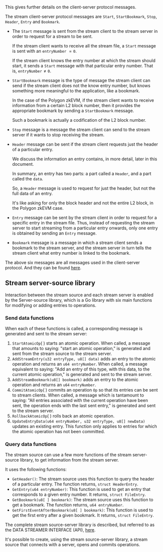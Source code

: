 This gives further details on the client-server protocol messages.

The stream client-server protocol messages are $\texttt{Start}$, $\texttt{StartBookmark}$, $\texttt{Stop}$, $\texttt{Header}$, $\texttt{Entry}$ and $\texttt{Bookmark}$​.

- The $\texttt{Start}$​​ message is sent from the stream client to the stream server in order to request for a stream to be sent.
    
    If the stream client wants to receive all the stream file, a $\texttt{Start}$ message is sent with an $\mathtt{entryNumber}$ $= \texttt{0}$.

    If the stream client knows the entry number at which the stream should start, it sends a $\texttt{Start}$ message with that particular entry number. That is, $\mathtt{entryNumber} \not= \texttt{0}$.

- $\texttt{StartBookmark}$ message is the type of message the stream client can send if the stream client does not the know entry number, but knows something more meaningful to the application, like a bookmark.
    
    In the case of the Polygon zkEVM, if the stream client wants to receive information from a certain L2 block number, then it provides the appropriate bookmark by sending a $\texttt{StartBookmark}$ message.

    Such a bookmark is actually a codification of the L2 block number.

- $\texttt{Stop}$ message is a message the stream client can send to the stream server if it wants to stop receiving the stream.
    
- $\texttt{Header}$ message can be sent if the stream client requests just the header of a particular entry.
    
    We discuss the information an entry contains, in more detail, later in this document.

    In summary, an entry has two parts: a part called a $\texttt{Header}$, and a part called the $\texttt{data}$.

    So, a $\texttt{Header}$ message is used to request for just the header, but not the full data of an entry.

    It's like asking for only the block header and not the entire L2 block, in the Polygon zkEVM case.

- $\texttt{Entry}$ message can be sent by the stream client in order to request for a specific entry in the stream file. Thus, instead of requesting the stream server to start streaming from a particular entry onwards, only one entry is obtained by sending an $\texttt{Entry}$ message.
    
- $\texttt{Bookmark}$ message is a message in which a stream client sends a bookmark to the stream server, and the stream server in turn tells the stream client what entry number is linked to the bookmark.

The above six messages are all messages used in the client-server protocol. And they can be found [here](https://github.com/0xPolygonHermez/zkevm-data-streamer#stream-tcp-commands).

## Stream server-source library

Interaction between the stream source and each stream server is enabled by the Server-source library, which is a Go library with six main functions for modifying or adding entries to operations.

### Send data functions

When each of these functions is called, a corresponding message is generated and sent to the stream server:

1. $\texttt{StartAtomicOp}(\ )$ starts an atomic operation. When called, a message that amounts to saying: "start an atomic operation," is generated and sent from the stream source to the stream server.
2. $\texttt{AddStreamEntry(u32 entryType, u8[] data)}$ adds an entry to the atomic operation and returns an $\texttt{u64 entryNumber}$. When called, a message equivalent to saying: "Add an entry of this type, with this data, to the current atomic operation," is generated and sent to the stream server.
3. $\texttt{AddStreamBookmark(u8[] bookmark)}$ adds an entry to the atomic operation and returns an $\texttt{u64}$ $\texttt{entryNumber}$. 
4. $\texttt{CommitAtomicOp}(\ )$ commits an operation $\texttt{Op}$ so that its entries can be sent to stream clients. When called, a message which is tantamount to saying: "All entries associated with the current operation have been sent, the operation ends with the last sent entry," is generated and sent to the stream server.
5. $\texttt{RollbackAtomicOp}(\ )$ rolls back an atomic operation. 
6. $\texttt{UpdateEntryData(u64 entryNumber, u32 entryType, u8[] newData)}$ updates an existing entry. This function only applies to entries for which the atomic operation has not been committed.



### Query data functions

The stream source can use a few more functions of the stream server-source library, to get information from the stream server.

It uses the following functions:

- $\texttt{GetHeader()}$: The stream source uses this function to query the header of a particular entry. The function returns, $\texttt{struct HeaderEntry}$.
- $\texttt{GetEntry(u64 entryNumber)}$: This function is used to get an entry that corresponds to a given entry number. It returns, $\texttt{struct FileEntry}$.
- $\texttt{GetBookmark(u8[ ] bookmark)}$: The stream source uses this function to get a bookmark. The function returns, $\texttt{u64 entryNumber}$.
- $\texttt{GetFirstEventAfterBookmark(u8[ ] bookmark)}$: This function is used to get the first entry after a given bookmark. It returns, $\texttt{struct FileEntry}$.



The complete stream source-server library is described, but referred to as the DATA STREAMER INTERFACE (API), [here](https://github.com/0xPolygonHermez/zkevm-data-streamer#data-streamer-interface-api).

It's possible to create, using the stream source-server library, a stream source that connects with a server, opens and commits operations.
